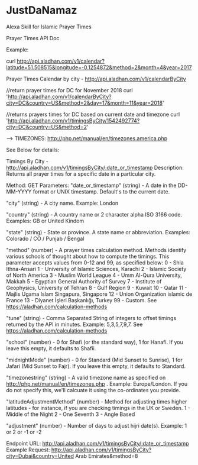 # JustDaNamaz
Alexa Skill for Islamic Prayer Times

Prayer Times API Doc

Example: 

curl http://api.aladhan.com/v1/calendar?latitude=51.508515&longitude=-0.1254872&method=2&month=4&year=2017

Prayer Times Calendar by city - http://api.aladhan.com/v1/calendarByCity

//return prayer times for DC for November 2018
curl 'http://api.aladhan.com/v1/calendarByCity?city=DC&country=US&method=2&day=17&month=11&year=2018'

//returns prayers times for DC based on current date and timezone
curl 'http://api.aladhan.com/v1/timingsByCity/1542492774?city=DC&country=US&method=2'


--> TIMEZONES: http://php.net/manual/en/timezones.america.php

See Below for details:

Timings By City - http://api.aladhan.com/v1/timingsByCity/:date_or_timestamp
Description:
Returns all prayer times for a specific date in a particular city.

Method: GET
Parameters:
"date_or_timestamp" (string) -
A date in the DD-MM-YYYY format or UNIX timestamp. Default's to the current date.

"city" (string) -
A city name. Example: London

"country" (string) -
A country name or 2 character alpha ISO 3166 code. Examples: GB or United Kindom

"state" (string) -
State or province. A state name or abbreviation. Examples: Colorado / CO / Punjab / Bengal

"method" (number) -
A prayer times calculation method. Methods identify various schools of thought about how to compute the timings. This parameter accepts values from 0-12 and 99, as specified below:
0 - Shia Ithna-Ansari
1 - University of Islamic Sciences, Karachi
2 - Islamic Society of North America
3 - Muslim World League
4 - Umm Al-Qura University, Makkah 
5 - Egyptian General Authority of Survey
7 - Institute of Geophysics, University of Tehran
8 - Gulf Region
9 - Kuwait
10 - Qatar
11 - Majlis Ugama Islam Singapura, Singapore
12 - Union Organization islamic de France
13 - Diyanet İşleri Başkanlığı, Turkey
99 - Custom. See https://aladhan.com/calculation-methods

"tune" (string) -
Comma Separated String of integers to offset timings returned by the API in minutes. Example: 5,3,5,7,9,7. See https://aladhan.com/calculation-methods

"school" (number) -
0 for Shafi (or the standard way), 1 for Hanafi. If you leave this empty, it defaults to Shafii.

"midnightMode" (number) -
0 for Standard (Mid Sunset to Sunrise), 1 for Jafari (Mid Sunset to Fajr). If you leave this empty, it defaults to Standard.

"timezonestring" (string) -
A valid timezone name as specified on http://php.net/manual/en/timezones.php . Example: Europe/London. If you do not specify this, we'll calcuate it using the co-ordinates you provide.

"latitudeAdjustmentMethod" (number) -
Method for adjusting times higher latitudes - for instance, if you are checking timings in the UK or Sweden.
1 - Middle of the Night
2 - One Seventh
3 - Angle Based

"adjustment" (number) -
Number of days to adjust hijri date(s). Example: 1 or 2 or -1 or -2

Endpoint URL: http://api.aladhan.com/v1/timingsByCity/:date_or_timestamp
Example Request: http://api.aladhan.com/v1/timingsByCity?city=Dubai&country=United Arab Emirates&method=8
